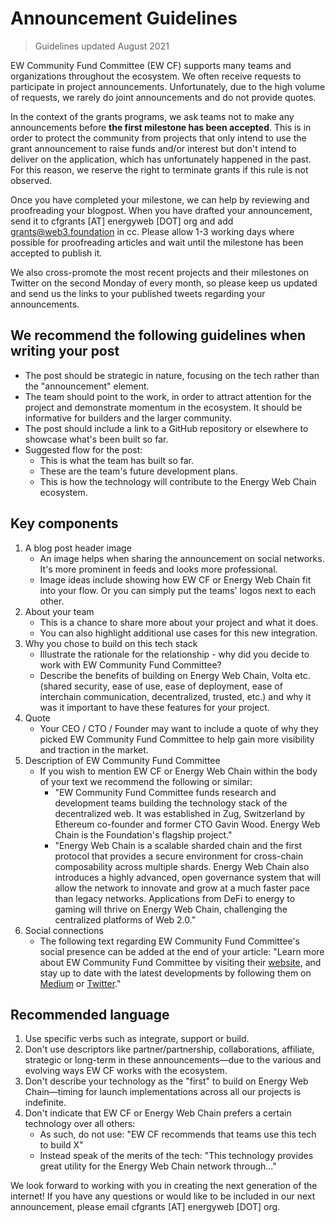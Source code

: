 # Announcement Guidelines

> Guidelines updated August 2021

EW Community Fund Committee (EW CF) supports many teams and organizations throughout the ecosystem. We often receive requests to participate in project announcements. Unfortunately, due to the high volume of requests, we rarely do joint announcements and do not provide quotes.

In the context of the grants programs, we ask teams not to make any announcements before **the first milestone has been accepted**. This is in order to protect the community from projects that only intend to use the grant announcement to raise funds and/or interest but don't intend to deliver on the application, which has unfortunately happened in the past. For this reason, we reserve the right to terminate grants if this rule is not observed.

Once you have completed your milestone, we can help by reviewing and proofreading your blogpost. When you have drafted your announcement, send it to cfgrants [AT] energyweb [DOT] org and add grants@web3.foundation in cc. Please allow 1-3 working days where possible for proofreading articles and wait until the milestone has been accepted to publish it.

We also cross-promote the most recent projects and their milestones on Twitter on the second Monday of every month, so please keep us updated and send us the links to your published tweets regarding your announcements.

## We recommend the following guidelines when writing your post

- The post should be strategic in nature, focusing on the tech rather than the "announcement" element.
- The team should point to the work, in order to attract attention for the project and demonstrate momentum in the ecosystem. It should be informative for builders and the larger community.
- The post should include a link to a GitHub repository or elsewhere to showcase what's been built so far.
- Suggested flow for the post:
  - This is what the team has built so far.
  - These are the team's future development plans.
  - This is how the technology will contribute to the Energy Web Chain ecosystem.

## Key components

1. A blog post header image
   - An image helps when sharing the announcement on social networks. It's more prominent in feeds and looks more professional.
   - Image ideas include showing how EW CF or Energy Web Chain fit into your flow. Or you can simply put the teams' logos next to each other.
2. About your team
   - This is a chance to share more about your project and what it does.
   - You can also highlight additional use cases for this new integration.
3. Why you chose to build on this tech stack
   - Illustrate the rationale for the relationship - why did you decide to work with EW Community Fund Committee?
   - Describe the benefits of building on Energy Web Chain, Volta etc. (shared security, ease of use, ease of deployment, ease of interchain communication, decentralized,
  trusted, etc.) and why it was it important to have these features for your project.
4. Quote
   - Your CEO / CTO / Founder may want to include a quote of why they picked EW Community Fund Committee to help gain more visibility and traction in the market.
5. Description of EW Community Fund Committee
   - If you wish to mention EW CF or Energy Web Chain within the body of your text we recommend the following or similar:
     - "EW Community Fund Committee funds research and development teams building the
technology stack of the decentralized web. It was established in Zug, Switzerland by Ethereum co-founder and former CTO Gavin Wood. Energy Web Chain is the Foundation's flagship project."
     - "Energy Web Chain is a scalable sharded chain and the first protocol that provides a secure environment for cross-chain composability across multiple shards. Energy Web Chain also introduces a highly advanced, open governance system that will allow the network to innovate and grow at a much faster pace than legacy networks. Applications from DeFi to energy to gaming will thrive on Energy Web Chain, challenging the centralized platforms of Web 2.0."
6. Social connections
   - The following text regarding EW Community Fund Committee's  social presence can be added at the end of your article: "Learn more about EW Community Fund Committee by visiting their [website](https://energy-web-foundation.gitbook.io/energy-web/community-resources/energy-web-community-fund), and stay up to date with the latest developments by following them on [Medium](https://energywebx.medium.com/) or [Twitter](https://twitter.com/energywebx)."
  
## Recommended language
  
1. Use specific verbs such as integrate, support or build.
2. Don't use descriptors like partner/partnership, collaborations, affiliate, strategic or long-term in these announcements—due to the various and evolving ways EW CF works with the ecosystem.
3. Don't describe your technology as the "first" to build on Energy Web Chain—timing for launch implementations across all our projects is indefinite.
4. Don't indicate that EW CF or Energy Web Chain prefers a certain technology over all others:
   - As such, do not use: "EW CF recommends that teams use this tech to build X"
   - Instead speak of the merits of the tech: "This technology provides great utility for the Energy Web Chain network through..."

We look forward to working with you in creating the next generation of the internet! If you have any questions or would like to be included in our next announcement, please email cfgrants [AT] energyweb [DOT] org.
